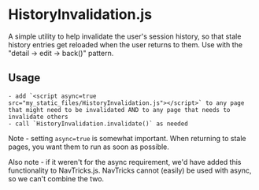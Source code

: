 # HistoryInvalidation.js

A simple utility to help invalidate the user's session history, so that stale history entries get reloaded when the user returns to them. Use with the "detail -> edit -> back()" pattern.

## Usage

    - add `<script async=true src="my_static_files/HistoryInvalidation.js"></script>` to any page that might need to be invalidated AND to any page that needs to invalidate others
    - call `HistoryInvalidation.invalidate()` as needed

Note - setting `async=true` is somewhat important. When returning to stale pages, you want them to run as soon as possible.

Also note - if it weren't for the async requirement, we'd have added this functionality to NavTricks.js. NavTricks cannot (easily) be used with async, so we can't combine the two.